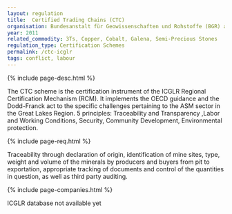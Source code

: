 ```yaml
---
layout: regulation
title:  Certified Trading Chains (CTC)
organisation: Bundesanstalt für Geowissenschaften und Rohstoffe (BGR) and ICGLR
year: 2011
related_commodity: 3Ts, Copper, Cobalt, Galena, Semi-Precious Stones
regulation_type: Certification Schemes
permalink: /ctc-icglr
tags: conflict, labour
---
```


{% include page-desc.html %}

The CTC scheme is the certification instrument of the ICGLR Regional Certification Mechanism (RCM). It implements the OECD guidance and the Dodd-Franck act to the specific challenges pertaining to the ASM sector in the Great Lakes Region. 5 principles: Traceability and Transparency ,Labor and Working Conditions, Security, Community Development, Environmental protection.

{% include page-req.html %}

Traceability through declaration of origin, identification of mine sites, type, weight and volume of the minerals by producers and buyers from pit to exportation, appropriate tracking of documents and control of the quantities in question, as well as third party auditing.

{% include page-companies.html %}

ICGLR database not available yet
